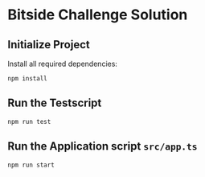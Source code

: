 # Bitside Challenge Solution

## Initialize Project

Install all required dependencies:

```
npm install
```

## Run the Testscript

```
npm run test
```

## Run the Application script `src/app.ts`

```
npm run start
```
